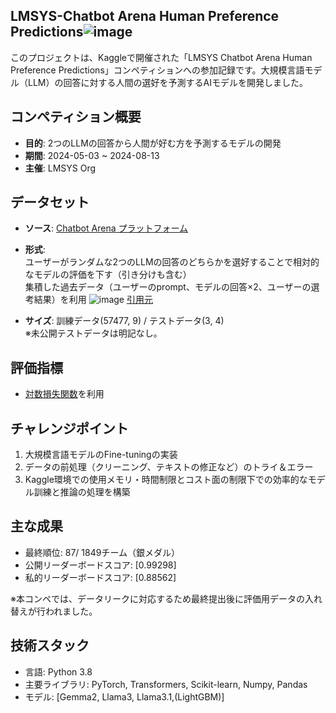## LMSYS-Chatbot Arena Human Preference Predictions![image](https://github.com/user-attachments/assets/231d312c-60ba-42d8-9ea4-0de804ab4df3)


このプロジェクトは、Kaggleで開催された「LMSYS Chatbot Arena Human Preference Predictions」コンペティションへの参加記録です。大規模言語モデル（LLM）の回答に対する人間の選好を予測するAIモデルを開発しました。

## コンペティション概要

- **目的**: 2つのLLMの回答から人間が好む方を予測するモデルの開発
- **期間**: 2024-05-03 ~ 2024-08-13 
- **主催**: LMSYS Org

## データセット
- **ソース**: [Chatbot Arena プラットフォーム](https://lmarena.ai/)
- **形式**:  
  ユーザーがランダムな2つのLLMの回答のどちらかを選好することで相対的なモデルの評価を下す（引き分けも含む）  
  集積した過去データ（ユーザーのprompt、モデルの回答×2、ユーザーの選考結果）を利用
![image](https://github.com/user-attachments/assets/337d1d20-c483-4fdd-b939-d28f19e320c4)
[引用元](https://www.kaggle.com/code/abaojiang/lmsys-detailed-eda)

- **サイズ**: 訓練データ(57477, 9) / テストデータ(3, 4)  
※未公開テストデータは明記なし。
## 評価指標
- [対数損失関数](https://ja.wikipedia.org/wiki/%E4%BA%A4%E5%B7%AE%E3%82%A8%E3%83%B3%E3%83%88%E3%83%AD%E3%83%94%E3%83%BC)を利用
  
  
## チャレンジポイント
1. 大規模言語モデルのFine-tuningの実装
2. データの前処理（クリーニング、テキストの修正など）のトライ＆エラー
3. Kaggle環境での使用メモリ・時間制限とコスト面の制限下での効率的なモデル訓練と推論の処理を構築
  

## 主な成果
- 最終順位: 87/ 1849チーム（銀メダル）
- 公開リーダーボードスコア: [0.99298]
- 私的リーダーボードスコア: [0.88562]  

※本コンペでは、データリークに対応するため最終提出後に評価用データの入れ替えが行われました。
  

## 技術スタック
- 言語: Python 3.8
- 主要ライブラリ: PyTorch, Transformers, Scikit-learn, Numpy, Pandas
- モデル: [Gemma2, Llama3, Llama3.1,(LightGBM)]

